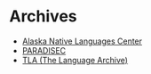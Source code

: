# Archives

* [Alaska Native Languages Center](https://www.uaf.edu/anlc/languages/)
* [PARADISEC](http://catalog.paradisec.org.au/)
* [TLA (The Language Archive)](https://tla.mpi.nl/)
